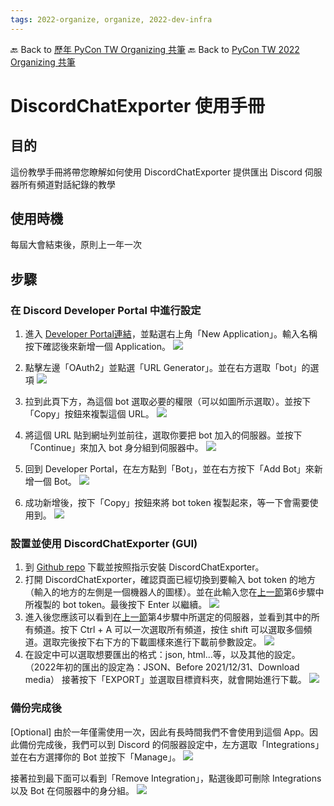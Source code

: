 ```yaml
---
tags: 2022-organize, organize, 2022-dev-infra
---
```


🔙 Back to [歷年 PyCon TW Organizing 共筆](/ryPr7SFyP/%2FHM5mHCFKQCu7-W5ea8ITcw%3Fview)
🔙 Back to [PyCon TW 2022 Organizing 共筆](/rkk3KQ_VY)


# DiscordChatExporter 使用手冊

## 目的
這份教學手冊將帶您瞭解如何使用 DiscordChatExporter
提供匯出 Discord 伺服器所有頻道對話紀錄的教學

## 使用時機
每屆大會結束後，原則上一年一次

## 步驟
### 在 Discord Developer Portal 中進行設定
1. 進入 [Developer Portal連結](https://discord.com/developers/applications)，並點選右上角「New Application」。輸入名稱按下確認後來新增一個 Application。
![](https://i.imgur.com/1D1DtRu.png)

2. 點擊左邊「OAuth2」並點選「URL Generator」。並在右方選取「bot」的選項
![](https://i.imgur.com/qVWNLQn.png)

3. 拉到此頁下方，為這個 bot 選取必要的權限（可以如圖所示選取）。並按下「Copy」按鈕來複製這個 URL。
![](https://i.imgur.com/CeNgUN9.png)

4. 將這個 URL 貼到網址列並前往，選取你要把 bot 加入的伺服器。並按下「Continue」來加入 bot 身分組到伺服器中。
![](https://i.imgur.com/hrVyvFy.png)

5. 回到 Developer Portal，在左方點到「Bot」，並在右方按下「Add Bot」來新增一個 Bot。
![](https://i.imgur.com/kNxvOuO.png)

6. 成功新增後，按下「Copy」按鈕來將 bot token 複製起來，等一下會需要使用到。
![](https://i.imgur.com/BbRT6xM.png)


### 設置並使用 DiscordChatExporter (GUI)
1. 到 [Github repo](https://github.com/Tyrrrz/DiscordChatExporter) 下載並按照指示安裝 DiscordChatExporter。
2. 打開 DiscordChatExporter，確認頁面已經切換到要輸入 bot token 的地方（輸入的地方的左側是一個機器人的圖樣）。並在此輸入您在[上一節](https://hackmd.io/bx3dgM1NQOmeO0ByaRW06w#%E5%9C%A8-Discord-Developer-Portal-%E4%B8%AD%E9%80%B2%E8%A1%8C%E8%A8%AD%E5%AE%9A)第6步驟中所複製的 bot token。最後按下 Enter 以繼續。
![](https://i.imgur.com/jybY1ov.png)
3. 進入後您應該可以看到在[上一節](https://hackmd.io/bx3dgM1NQOmeO0ByaRW06w#%E5%9C%A8-Discord-Developer-Portal-%E4%B8%AD%E9%80%B2%E8%A1%8C%E8%A8%AD%E5%AE%9A)第4步驟中所選定的伺服器，並看到其中的所有頻道。按下 Ctrl + A 可以一次選取所有頻道，按住 shift 可以選取多個頻道。選取完後按下右下方的下載圖樣來進行下載前參數設定。
![](https://i.imgur.com/zm9u8zp.png)
4. 在設定中可以選取想要匯出的格式：json, html...等，以及其他的設定。
（2022年初的匯出的設定為：JSON、Before 2021/12/31、Download media）
接著按下「EXPORT」並選取目標資料夾，就會開始進行下載。
![](https://i.imgur.com/yynNciI.png)


### 備份完成後
[Optional]
由於一年僅需使用一次，因此有長時間我們不會使用到這個 App。因此備份完成後，我們可以到 Discord 的伺服器設定中，左方選取「Integrations」並在右方選擇你的 Bot 並按下「Manage」。
![](https://i.imgur.com/KkxgHg3.png)

接著拉到最下面可以看到「Remove Integration」，點選後即可刪除 Integrations 以及 Bot 在伺服器中的身分組。
![](https://i.imgur.com/1MvqgCh.png)
